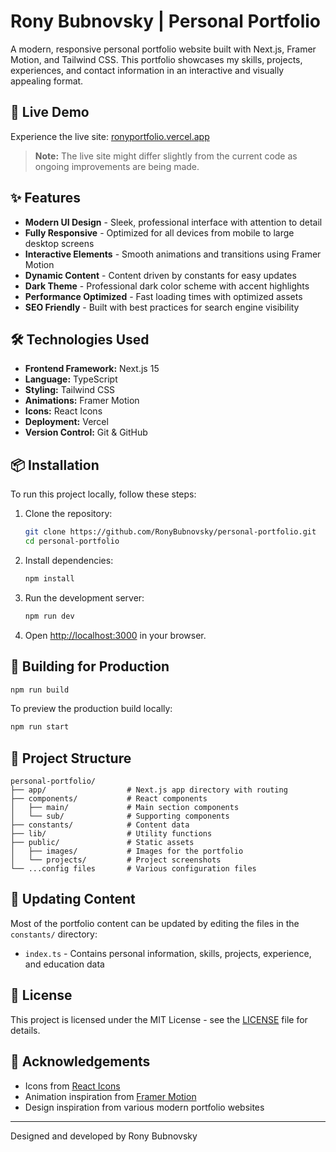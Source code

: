 # Rony Bubnovsky | Personal Portfolio

A modern, responsive personal portfolio website built with Next.js, Framer Motion, and Tailwind CSS. This portfolio showcases my skills, projects, experiences, and contact information in an interactive and visually appealing format.

## 🔗 Live Demo

Experience the live site: [ronyportfolio.vercel.app](https://ronyportfolio.vercel.app/)

> **Note:** The live site might differ slightly from the current code as ongoing improvements are being made.

## ✨ Features

- **Modern UI Design** - Sleek, professional interface with attention to detail
- **Fully Responsive** - Optimized for all devices from mobile to large desktop screens
- **Interactive Elements** - Smooth animations and transitions using Framer Motion
- **Dynamic Content** - Content driven by constants for easy updates
- **Dark Theme** - Professional dark color scheme with accent highlights
- **Performance Optimized** - Fast loading times with optimized assets
- **SEO Friendly** - Built with best practices for search engine visibility

## 🛠️ Technologies Used

- **Frontend Framework:** Next.js 15
- **Language:** TypeScript
- **Styling:** Tailwind CSS
- **Animations:** Framer Motion
- **Icons:** React Icons
- **Deployment:** Vercel
- **Version Control:** Git & GitHub

## 📦 Installation

To run this project locally, follow these steps:

1. Clone the repository:

   ```bash
   git clone https://github.com/RonyBubnovsky/personal-portfolio.git
   cd personal-portfolio
   ```

2. Install dependencies:

   ```bash
   npm install
   ```

3. Run the development server:

   ```bash
   npm run dev
   ```

4. Open [http://localhost:3000](http://localhost:3000) in your browser.

## 🚀 Building for Production

```bash
npm run build
```

To preview the production build locally:

```bash
npm run start
```

## 📂 Project Structure

```
personal-portfolio/
├── app/                  # Next.js app directory with routing
├── components/           # React components
│   ├── main/             # Main section components
│   └── sub/              # Supporting components
├── constants/            # Content data
├── lib/                  # Utility functions
├── public/               # Static assets
│   ├── images/           # Images for the portfolio
│   └── projects/         # Project screenshots
└── ...config files       # Various configuration files
```

## 🔄 Updating Content

Most of the portfolio content can be updated by editing the files in the `constants/` directory:

- `index.ts` - Contains personal information, skills, projects, experience, and education data

## 📝 License

This project is licensed under the MIT License - see the [LICENSE](LICENSE) file for details.

## 🙏 Acknowledgements

- Icons from [React Icons](https://react-icons.github.io/react-icons/)
- Animation inspiration from [Framer Motion](https://www.framer.com/motion/)
- Design inspiration from various modern portfolio websites

---

Designed and developed by Rony Bubnovsky
